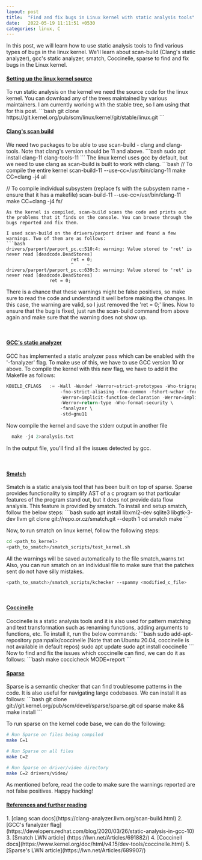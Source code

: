 ```yaml
---
layout: post
title:  "Find and fix bugs in Linux kernel with static analysis tools"
date:   2022-05-19 11:11:51 +0530
categories: linux, C
---
```

<style type="text/css">
  img {
    padding: 5px;
    display: block;
  }
</style>
In this post, we will learn how to use static analysis tools to find various types of bugs in the linux kernel. We'll learn about scan-build (Clang's static analyzer), gcc's static analyzer, smatch, Coccinelle, sparse to find and fix bugs in the Linux kernel.

<h4><b><u>Setting up the linux kernel source</u></b></h4>
To run static analysis on the kernel we need the source code for the linux kernel. You can download any of the trees maintained by various maintainers. I am currently working with the stable tree, so I am using that for this post.
```bash
git clone https://git.kernel.org/pub/scm/linux/kernel/git/stable/linux.git
```

<h4><b><u>Clang's scan build</u></b></h4>
We need two packages to be able to use scan-build - clang and clang-tools. Note that clang's version should be 11 and above.
```bash
sudo apt install clang-11 clang-tools-11
```
The linux kernel uses gcc by default, but we need to use clang as scan-build is built to work with clang. 
```bash
// To compile the entire kernel
scan-build-11 --use-cc=/usr/bin/clang-11 make CC=clang -j4 all

// To compile individual subsystem (replace fs with the subsystem name - ensure that it has a makefile)
scan-build-11 --use-cc=/usr/bin/clang-11 make CC=clang -j4 fs/
```
As the kernel is compiled, scan-build scans the code and prints out the problems that it finds on the console. You can browse through the bugs reported and fix them. 

I used scan-build on the drivers/parport driver and found a few warnings. Two of them are as follows:
```bash
drivers/parport/parport_pc.c:510:4: warning: Value stored to 'ret' is never read [deadcode.DeadStores]
                        ret = 0;
                        ^     ~
drivers/parport/parport_pc.c:639:3: warning: Value stored to 'ret' is never read [deadcode.DeadStores]
                ret = 0;

```
There is a chance that these warnings might be false positives, so make sure to read the code and understand it well before making the changes. In this case, the warning are valid, so I just removed the 'ret = 0;' lines. Now to ensure that the bug is fixed, just run the scan-build command from above again and make sure that the warning does not show up.

<br>
<h4><b><u>GCC's static analyzer</u></b></h4>
GCC has implemented a static analyzer pass which can be enabled with the '-fanalyzer' flag. To make use of this, we have to use GCC version 10 or above. To compile the kernel with this new flag, we have to add it the Makefile as follows:

```c
KBUILD_CFLAGS   := -Wall -Wundef -Werror=strict-prototypes -Wno-trigraphs \
                    -fno-strict-aliasing -fno-common -fshort-wchar -fno-PIE \
                    -Werror=implicit-function-declaration -Werror=implicit-int \
                    -Werror=return-type -Wno-format-security \
                    -fanalyzer \
                    -std=gnu11
```
Now compile the kernel and save the stderr output in another file
```c
  make -j4 2>analysis.txt
```
In the output file, you'll find all the issues detected by gcc.

<br>
<h4><b><u>Smatch</u></b></h4>
Smatch is a static analysis tool that has been built on top of sparse. Sparse provides functionality to simplify AST of a c program so that particular features of the program stand out, but it does not provide data flow analysis. This feature is provided by smatch. To install and setup smatch, follow the below steps:
```bash
sudo apt install libxml2-dev sqlite3 libgtk-3-dev llvm
git clone git://repo.or.cz/smatch.git --depth 1
cd smatch
make
```

Now, to run smatch on linux kernel, follow the following steps:
```bash
cd <path_to_kernel>
<path_to_smatch>/smatch_scripts/test_kernel.sh
```
All the warnings will be saved automatically to the file smatch_warns.txt
Also, you can run smatch on an individual file to make sure that the patches sent do not have silly mistakes.
```bash
<path_to_smatch>/smatch_scripts/kchecker --spammy <modified_c_file>
```

<br>
<h4><b><u>Coccinelle</u></b></h4>
Coccinelle is a static analysis tools and it is also used for pattern matching and text transformation such as renaming functions, adding arguments to functions, etc. To install it, run the below commands:
```bash
sudo add-apt-repository ppa:npalix/coccinelle   (Note that on Ubuntu 20.04, coccinelle is not available in default repos)
sudo apt update
sudo apt install coccinelle
```
Now to find and fix the issues which coccinelle can find, we can do it as follows:
```bash
make coccicheck MODE=report
```

<br>
<h4><b><u>Sparse</u></b></h4>
Sparse is a semantic checker that can find troublesome patterns in the code. It is also useful for navigating large codebases. We can install it as follows:
```bash
git clone git://git.kernel.org/pub/scm/devel/sparse/sparse.git
cd sparse
make && make install 
```

To run sparse on the kernel code base, we can do the following:
```bash
# Run Sparse on files being compiled
make C=1 

# Run Sparse on all files
make C=2 

# Run Sparse on driver/video directory
make C=2 drivers/video/ 
```

As mentioned before, read the code to make sure the warnings reported are not false positives. Happy hacking!

<h4><u>References and further reading</u></h4>
1. [clang scan docs](https://clang-analyzer.llvm.org/scan-build.html)
2. [GCC's fanalyzer flag](https://developers.redhat.com/blog/2020/03/26/static-analysis-in-gcc-10)
3. [Smatch LWN article] (https://lwn.net/Articles/691882/)
4. [Coccinell docs](https://www.kernel.org/doc/html/v4.15/dev-tools/coccinelle.html)
5. [Sparse's LWN article](https://lwn.net/Articles/689907/)